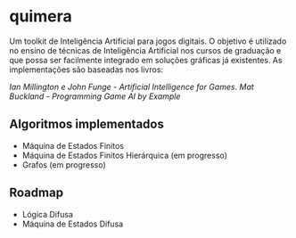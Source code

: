 ﻿# quimera
Um toolkit de Inteligência Artificial para jogos digitais.
O objetivo é utilizado no ensino de técnicas de Inteligência Artificial nos cursos de graduação e que possa ser facilmente integrado em soluções gráficas já existentes.
As implementações são baseadas nos livros:

*Ian Millington e John Funge - Artificial Intelligence for Games*.
*Mat Buckland - Programming Game AI by Example*

## Algoritmos implementados
* Máquina de Estados Finitos
* Máquina de Estados Finitos Hierárquica (em progresso)
* Grafos (em progresso)

## Roadmap
* Lógica Difusa
* Máquina de Estados Difusa
